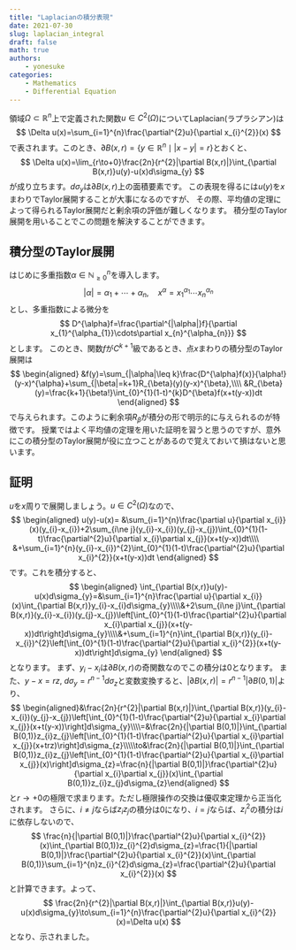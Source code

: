 ```yaml
---
title: "Laplacianの積分表現"
date: 2021-07-30
slug: laplacian_integral
draft: false
math: true
authors:
    - yonesuke
categories:
    - Mathematics
    - Differential Equation
---
```


領域$\Omega\subset\mathbb{R}^{n}$上で定義された関数$u\in C^{2}(\Omega)$についてLaplacian(ラプラシアン)は
$$
\Delta u(x)=\sum_{i=1}^{n}\frac{\partial^{2}u}{\partial x_{i}^{2}}(x)
$$
で表されます。このとき、$\partial B(x,r)=\{y\in\mathbb{R}^{n}\mid |x-y|=r\}$とおくと、
$$
\Delta u(x)=\lim_{r\to+0}\frac{2n}{r^{2}|\partial B(x,r)|}\int_{\partial B(x,r)}u(y)-u(x)d\sigma_{y}
$$
が成り立ちます。$d\sigma_{y}$は$\partial B(x,r)$上の面積要素です。
この表現を得るには$u(y)$を$x$まわりでTaylor展開することが大事になるのですが、
その際、平均値の定理によって得られるTaylor展開だと剰余項の評価が難しくなります。
積分型のTaylor展開を用いることでこの問題を解決することができます。

<!-- more -->

## 積分型のTaylor展開
はじめに多重指数$\alpha\in\mathbb{N}_{\geq 0}^{n}$を導入します。
$$
|\alpha|=\alpha_{1}+\cdots+\alpha_{n},\quad
x^{\alpha}=x_{1}^{\alpha_{1}}\cdots x_{n}^{\alpha_{n}}
$$
とし、多重指数による微分を
$$
D^{\alpha}f=\frac{\partial^{|\alpha|}f}{\partial x_{1}^{\alpha_{1}}\cdots\partial x_{n}^{\alpha_{n}}}
$$
とします。
このとき、関数$f$が$C^{k+1}$級であるとき、点$x$まわりの積分型のTaylor展開は
$$
\begin{aligned}
&f(y)=\sum_{|\alpha|\leq k}\frac{D^{\alpha}f(x)}{\alpha!}(y-x)^{\alpha}+\sum_{|\beta|=k+1}R_{\beta}(y)(y-x)^{\beta},\\\\
&R_{\beta}(y)=\frac{k+1}{\beta!}\int_{0}^{1}(1-t)^{k}D^{\beta}f(x+t(y-x))dt
\end{aligned}
$$
で与えられます。このように剰余項$R_{\beta}$が積分の形で明示的に与えられるのが特徴です。
授業ではよく平均値の定理を用いた証明を習うと思うのですが、意外にこの積分型のTaylor展開が役に立つことがあるので覚えておいて損はないと思います。

## 証明
$u$を$x$周りで展開しましょう。$u\in C^{2}(\Omega)$なので、
$$
\begin{aligned}
u(y)-u(x)=
&\sum_{i=1}^{n}\frac{\partial u}{\partial x_{i}}(x)(y_{i}-x_{i})+2\sum_{i\ne j}(y_{i}-x_{i})(y_{j}-x_{j})\int_{0}^{1}(1-t)\frac{\partial^{2}u}{\partial x_{i}\partial x_{j}}(x+t(y-x))dt\\\\
&+\sum_{i=1}^{n}(y_{i}-x_{i})^{2}\int_{0}^{1}(1-t)\frac{\partial^{2}u}{\partial x_{i}^{2}}(x+t(y-x))dt
\end{aligned}
$$
です。これを積分すると、
$$
\begin{aligned}
\int_{\partial B(x,r)}u(y)-u(x)d\sigma_{y}=&\sum_{i=1}^{n}\frac{\partial u}{\partial x_{i}}(x)\int_{\partial B(x,r)}y_{i}-x_{i}d\sigma_{y}\\\\&+2\sum_{i\ne j}\int_{\partial B(x,r)}(y_{i}-x_{i})(y_{j}-x_{j})\left[\int_{0}^{1}(1-t)\frac{\partial^{2}u}{\partial x_{i}\partial x_{j}}(x+t(y-x))dt\right]d\sigma_{y}\\\\&+\sum_{i=1}^{n}\int_{\partial B(x,r)}(y_{i}-x_{i})^{2}\left[\int_{0}^{1}(1-t)\frac{\partial^{2}u}{\partial x_{i}^{2}}(x+t(y-x))dt\right]d\sigma_{y}
\end{aligned}
$$
となります。
まず、$y_{i}-x_{i}$は$\partial B(x,r)$の奇関数なのでこの積分は$0$となります。
また、$y-x=rz,\ d\sigma_{y}=r^{n-1}d\sigma_{z}$と変数変換すると、$|\partial B(x,r)|=r^{n-1}|\partial B(0,1)|$より、
$$
\begin{aligned}&\frac{2n}{r^{2}|\partial B(x,r)|}\int_{\partial B(x,r)}(y_{i}-x_{i})(y_{j}-x_{j})\left[\int_{0}^{1}(1-t)\frac{\partial^{2}u}{\partial x_{i}\partial x_{j}}(x+t(y-x))\right]d\sigma_{y}\\\\=&\frac{2n}{|\partial B(0,1)|}\int_{\partial B(0,1)}z_{i}z_{j}\left[\int_{0}^{1}(1-t)\frac{\partial^{2}u}{\partial x_{i}\partial x_{j}}(x+trz)\right]d\sigma_{z}\\\\\to&\frac{2n}{|\partial B(0,1)|}\int_{\partial B(0,1)}z_{i}z_{j}\left[\int_{0}^{1}(1-t)\frac{\partial^{2}u}{\partial x_{i}\partial x_{j}}(x)\right]d\sigma_{z}=\frac{n}{|\partial B(0,1)|}\frac{\partial^{2}u}{\partial x_{i}\partial x_{j}}(x)\int_{\partial B(0,1)}z_{i}z_{j}d\sigma_{z}\end{aligned}
$$
と$r\to+0$の極限で求まります。ただし極限操作の交換は優収束定理から正当化されます。
さらに、$i\ne j$ならば$z_{i}z_{j}$の積分は$0$になり、$i=j$ならば、$z_{i}^{2}$の積分は$i$に依存しないので、
$$
\frac{n}{|\partial B(0,1)|}\frac{\partial^{2}u}{\partial x_{i}^{2}}(x)\int_{\partial B(0,1)}z_{i}^{2}d\sigma_{z}=\frac{1}{|\partial B(0,1)|}\frac{\partial^{2}u}{\partial x_{i}^{2}}(x)\int_{\partial B(0,1)}\sum_{i=1}^{n}z_{i}^{2}d\sigma_{z}=\frac{\partial^{2}u}{\partial x_{i}^{2}}(x)
$$
と計算できます。よって、
$$
\frac{2n}{r^{2}|\partial B(x,r)|}\int_{\partial B(x,r)}u(y)-u(x)d\sigma_{y}\to\sum_{i=1}^{n}\frac{\partial^{2}u}{\partial x_{i}^{2}}(x)=\Delta u(x)
$$
となり、示されました。